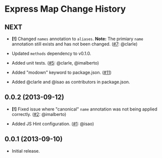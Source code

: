 Express Map Change History
==========================

NEXT
----

* __[!]__ Changed `names` annotation to `aliases`. **Note:** The primiary `name`
  annotation still exists and has not been changed. ([#7][]: @clarle)

* Updated `methods` dependency to v0.1.0.

* Added unit tests. ([#5][]: @clarle, @imalberto)

* Added "modown" keyword to package.json. ([#11][])

* Added @clarle and @isao as contributors in package.json.


[#5]: https://github.com/yahoo/express-map/issues/5
[#7]: https://github.com/yahoo/express-map/issues/7
[#11]: https://github.com/yahoo/express-map/issues/11


0.0.2 (2013-09-12)
------------------

* __[!]__ Fixed issue where "canonical" `name` annotation was not being applied
  correctly. ([#2][]: @imalberto)

* Added JS Hint configuration. ([#1][]: @isao)


[#1]: https://github.com/yahoo/express-map/issues/1
[#2]: https://github.com/yahoo/express-map/issues/2


0.0.1 (2013-09-10)
------------------

* Initial release.
